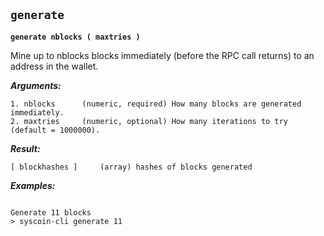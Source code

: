 ## **`generate`**

**`generate nblocks ( maxtries )`**

Mine up to nblocks blocks immediately (before the RPC call returns) to an address in the wallet.

***Arguments:***

```
1. nblocks      (numeric, required) How many blocks are generated immediately.
2. maxtries     (numeric, optional) How many iterations to try (default = 1000000).

```



***Result:***

```
[ blockhashes ]     (array) hashes of blocks generated

```



***Examples:***

```

Generate 11 blocks
> syscoin-cli generate 11
```
